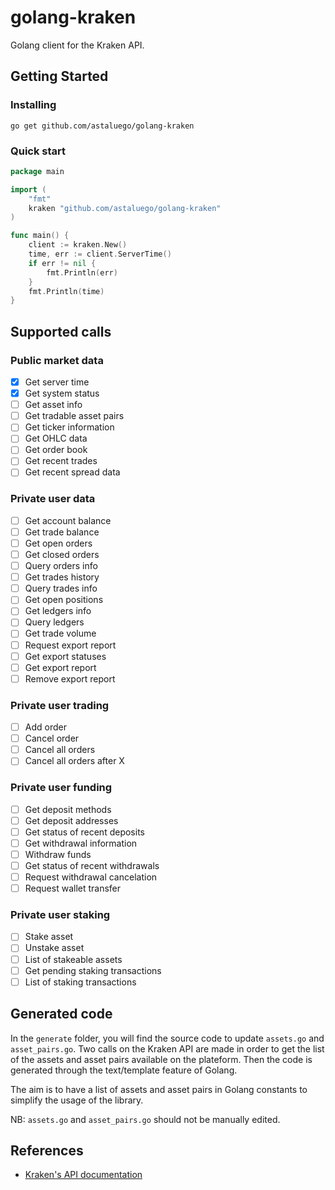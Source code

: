 # golang-kraken
 
Golang client for the Kraken API.

## Getting Started

### Installing

`go get github.com/astaluego/golang-kraken`

### Quick start

```go
package main

import (
    "fmt"
    kraken "github.com/astaluego/golang-kraken"
)

func main() {
    client := kraken.New()
    time, err := client.ServerTime()
    if err != nil {
        fmt.Println(err)
    }
    fmt.Println(time)
}
```

## Supported calls

### Public market data

- [x] Get server time
- [x] Get system status
- [ ] Get asset info
- [ ] Get tradable asset pairs
- [ ] Get ticker information
- [ ] Get OHLC data
- [ ] Get order book
- [ ] Get recent trades
- [ ] Get recent spread data

### Private user data

- [ ] Get account balance
- [ ] Get trade balance
- [ ] Get open orders
- [ ] Get closed orders
- [ ] Query orders info
- [ ] Get trades history
- [ ] Query trades info
- [ ] Get open positions
- [ ] Get ledgers info
- [ ] Query ledgers
- [ ] Get trade volume
- [ ] Request export report
- [ ] Get export statuses
- [ ] Get export report
- [ ] Remove export report

### Private user trading

- [ ] Add order
- [ ] Cancel order
- [ ] Cancel all orders
- [ ] Cancel all orders after X

### Private user funding

- [ ] Get deposit methods
- [ ] Get deposit addresses
- [ ] Get status of recent deposits
- [ ] Get withdrawal information
- [ ] Withdraw funds
- [ ] Get status of recent withdrawals
- [ ] Request withdrawal cancelation
- [ ] Request wallet transfer

### Private user staking

- [ ] Stake asset
- [ ] Unstake asset
- [ ] List of stakeable assets
- [ ] Get pending staking transactions
- [ ] List of staking transactions

## Generated code

In the `generate` folder, you will find the source code to update `assets.go` and `asset_pairs.go`. Two calls on the Kraken API are made in order to get the list of the assets and asset pairs available on the plateform. Then the code is generated through the text/template feature of Golang.

The aim is to have a list of assets and asset pairs in Golang constants to simplify the usage of the library.

NB: `assets.go` and `asset_pairs.go` should not be manually edited.

## References

 - [Kraken's API documentation](https://docs.kraken.com/rest/)

